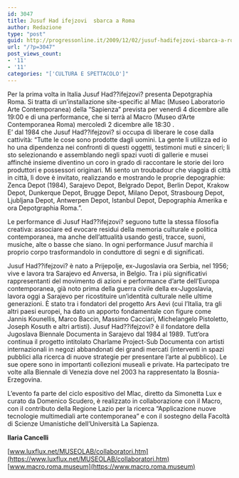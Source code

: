 ```yaml
---
id: 3047
title: Jusuf Had ifejzovi  sbarca a Roma
author: Redazione
type: "post"
guid: http://progressonline.it/2009/12/02/jusuf-hadifejzovi-sbarca-a-roma/
url: "/?p=3047"
post_views_count:
- '11'
- '11'
categories: "['CULTURA E SPETTACOLO']"
---
```


Per la prima volta in Italia Jusuf Had??ifejzovi? presenta Depotgraphia Roma. Si tratta di un’installazione site-specific al Mlac (Museo Laboratorio Arte Contemporanea) della “Sapienza” prevista per venerdì 4 dicembre alle 19:00 e di una performance, che si terrà al Macro (Museo d’Arte Contemporanea Roma) mercoledì 2 dicembre alle 18:30 .  
E’ dal 1984 che Jusuf Had??ifejzovi? si occupa di liberare le cose dalla cattività: “Tutte le cose sono prodotte dagli uomini. La gente li utilizza ed io ho una dipendenza nei confronti di questi oggetti, testimoni muti e sinceri; li sto selezionando e assemblando negli spazi vuoti di gallerie e musei affinché insieme diventino un coro in grado di raccontare le storie dei loro produttori e possessori originari. Mi sento un troubadour che viaggia di città in città, lì dove è invitato, realizzando e mostrando le proprie depographie: Zenca Depot (1984), Sarajevo Depot, Belgrado Depot, Berlin Depot, Krakow Depot, Dunkerque Depot, Brugge Depot, Milano Depot, Strasbourg Depot, Ljubljana Depot, Antwerpen Depot, Istanbul Depot, Depographia Amerika e ora Depotgraphia Roma.”.

Le performance di Jusuf Had??ifejzovi? seguono tutte la stessa filosofia creativa: associare ed evocare residui della memoria culturale e politica contemporanea, ma anche dell’attualità usando gesti, tracce, suoni, musiche, alte o basse che siano. In ogni performance Jusuf marchia il proprio corpo trasformandolo in conduttore di segni e di significati.

Jusuf Had??ifejzovi? è nato a Prijepolje, ex-Jugoslavia ora Serbia, nel 1956; vive e lavora tra Sarajevo ed Anversa, in Belgio. Tra i più significativi rappresentanti del movimento di azioni e performance d’arte dell’Europa contemporanea, già noto prima della guerra civile della ex-Jugoslavia, lavora oggi a Sarajevo per ricostituire un’identità culturale nelle ultime generazioni. È stato tra i fondatori del progetto Ars Aevi (cui l’Italia, tra gli altri paesi europei, ha dato un apporto fondamentale con figure come Jannis Kounellis, Marco Baccin, Massimo Cacciari, Michelangelo Pistoletto, Joseph Kosuth e altri artisti). Jusuf Had??ifejzovi? è il fondatore della Jugoslava Biennale Documenta in Sarajevo dal 1984 al 1989. Tutt’ora continua il progetto intitolato Charlame Project-Sub Documenta con artisti internazionali in negozi abbandonati dei grandi mercati (interventi in spazi pubblici alla ricerca di nuove strategie per presentare l’arte al pubblico). Le sue opere sono in importanti collezioni museali e private. Ha partecipato tre volte alla Biennale di Venezia dove nel 2003 ha rappresentato la Bosnia-Erzegovina.

L’evento fa parte del ciclo espositivo del Mlac, diretto da Simonetta Lux e curato da Domenico Scudero, è realizzato in collaborazione con il Macro, con il contributo della Regione Lazio per la ricerca “Applicazione nuove tecnologie multimediali arte contemporanea” e con il sostegno della Facoltà di Scienze Umanistiche dell’Università La Sapienza.

**Ilaria Cancelli**

[www.luxflux.net/MUSEOLAB/collaboratori.htm](https://www.luxflux.net/MUSEOLAB/collaboratori.htm)  
[www.macro.roma.museum](https://www.macro.roma.museum)